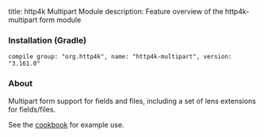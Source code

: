 title: http4k Multipart Module
description: Feature overview of the http4k-multipart form module

### Installation (Gradle)
```compile group: "org.http4k", name: "http4k-multipart", version: "3.161.0"```

### About

Multipart form support for fields and files, including a set of lens extensions for fields/files.

See the [cookbook](/cookbook/multipart_forms/) for example use.
